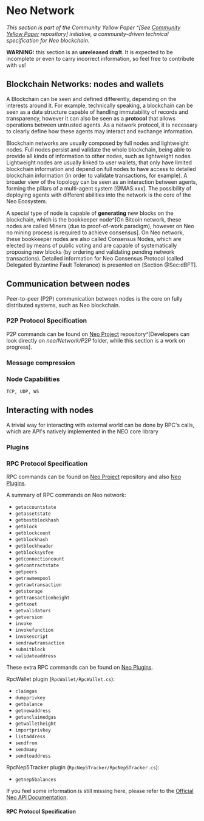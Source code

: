 # Neo Network

_This section is part of the Community Yellow Paper ^[See [Community Yellow Paper](https://github.com/neoresearch/yellowpaper) repository] initiative, a community-driven technical specification for Neo blockchain._

**WARNING:** this section is an **unreleased draft**.
It is expected to be incomplete or even to carry incorrect information, so feel free to contribute with us!

## Blockchain Networks: nodes and wallets

A Blockchain can be seen and defined differently, depending on the interests around it.
For example, technically speaking, a blockchain can be seen as a data structure capable of handling immutability of records and transparency, however it can also be seen as a **protocol** that allows operations between untrusted agents.
As a network protocol, it is necessary to clearly define how these agents may interact and exchange information.

Blockchain networks are usually composed by full nodes and lightweight nodes.
Full nodes persist and validate the whole blockchain, being able to provide all kinds of information to other nodes, such as lightweight nodes.
Lightweight nodes are usually linked to user wallets, that only have limited blockchain information and depend on full nodes to have access to detailed blockchain information (in order to validate transactions, for example).
A broader view of the topology can be seen as an interaction between agents, forming the pillars of a multi-agent system [@MAS:xxx].
The possibility of deploying agents with different abilities into the network is the core of the Neo Ecosystem.

A special type of node is capable of **generating** new blocks on the blockchain, which is the bookkeeper node^[On Bitcoin network, these nodes are called Miners (due to proof-of-work paradigm), however on Neo no mining process is required to achieve consensus].
On Neo network, these bookkeeper nodes are also called Consensus Nodes, which are elected by means of public voting and are capable of systematically proposing new blocks (by ordering and validating pending network transactions).
Detailed information for Neo Consensus Protocol (called Delegated Byzantine Fault Tolerance) is presented on [Section @Sec:dBFT].

## Communication between nodes

Peer-to-peer (P2P) communication between nodes is the core on fully distributed systems, such as Neo blockchain.

### P2P Protocol Specification

P2P commands can be found on [Neo Project](https://github.com/neo-project/neo) repository^[Developers can look directly on _neo/Network/P2P_ folder, while this section is a work on progress].

### Message compression

### Node Capabilities
    TCP, UDP, WS

## Interacting with nodes

A trivial way for interacting with external world can be done by RPC's calls, which are API's natively implemented in the NEO core library

### Plugins

### RPC Protocol Specification

RPC commands can be found on [Neo Project](https://github.com/neo-project/neo) repository and also [Neo Plugins](https://github.com/neo-project/neo-plugins).

A summary of RPC commands on Neo network:

* `getaccountstate`
* `getassetstate`
* `getbestblockhash`
* `getblock`
* `getblockcount`
* `getblockhash`
* `getblockheader`
* `getblocksysfee`
* `getconnectioncount`
* `getcontractstate`
* `getpeers`
* `getrawmempool`
* `getrawtransaction`
* `getstorage`
* `gettransactionheight`
* `gettxout`
* `getvalidators`
* `getversion`
* `invoke`
* `invokefunction`
* `invokescript`
* `sendrawtransaction`
* `submitblock`
* `validateaddress`

These extra RPC commands can be found on [Neo Plugins](https://github.com/neo-project/neo-plugins).

RpcWallet plugin (`RpcWallet/RpcWallet.cs`):

* `claimgas`
* `dumpprivkey`
* `getbalance`
* `getnewaddress`
* `getunclaimedgas`
* `getwalletheight`
* `importprivkey`
* `listaddress`
* `sendfrom`
* `sendmany`
* `sendtoaddress`

RpcNep5Tracker plugin (`RpcNep5Tracker/RpcNep5Tracker.cs`):

* `getnep5balances`

If you feel some information is still missing here, please refer to the [Official Neo API Documentation](https://docs.neo.org/en-us/node/cli/latest-version/api.html).

#### RPC Protocol Specification
